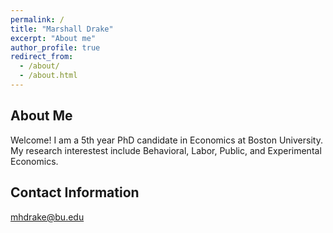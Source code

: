 ```yaml
---
permalink: /
title: "Marshall Drake"
excerpt: "About me"
author_profile: true
redirect_from: 
  - /about/
  - /about.html
---
```


About Me
--------
Welcome! I am a 5th year PhD candidate in Economics at Boston University. My research interestest include Behavioral, Labor, Public, and Experimental Economics.

Contact Information
--------
[mhdrake@bu.edu](mailto:mhdrake@bu.edu)